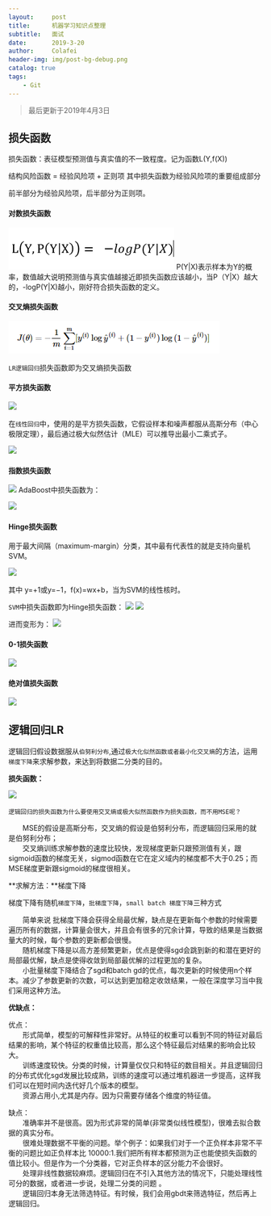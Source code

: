 ```yaml
---
layout:     post
title:      机器学习知识点整理
subtitle:   面试
date:       2019-3-20
author:     Colafei
header-img: img/post-bg-debug.png
catalog: true
tags:
    - Git
---
```



>最后更新于2019年4月3日

## 损失函数

损失函数：表征模型预测值与真实值的不一致程度。记为函数L(Y,f(X))

结构风险函数 = 经验风险项  +  正则项  其中损失函数为经验风险项的重要组成部分

前半部分为经验风险项，后半部分为正则项。

#### 对数损失函数

![](/img/post/20190320/1.png)
P(Y|X)表示样本为Y的概率，数值越大说明预测值与真实值越接近即损失函数应该越小，当P（Y|X）越大的，-logP(Y|X)越小，刚好符合损失函数的定义。



#### 交叉熵损失函数

![](/img/post/20190320/12.png)

``` LR逻辑回归 ```损失函数即为交叉熵损失函数

#### 平方损失函数

![](/img/post/20190320/2.png)

在``` 线性回归 ```中，使用的是平方损失函数，它假设样本和噪声都服从高斯分布（中心极限定理），最后通过极大似然估计（MLE）可以推导出最小二乘式子。

![](/img/post/20190320/3.png)

#### 指数损失函数

![](/img/post/20190320/4.png)
AdaBoost中损失函数为：

![](/img/post/20190320/5.png)
#### Hinge损失函数

用于最大间隔（maximum-margin）分类，其中最有代表性的就是支持向量机SVM。

![](/img/post/20190320/6.png)

其中 y=+1或y=−1，f(x)=wx+b，当为SVM的线性核时。

``` SVM ```中损失函数即为Hinge损失函数：
![](/img/post/20190320/7.png)
![](/img/post/20190320/8.png)

进而变形为：
![](/img/post/20190320/9.png)

#### 0-1损失函数
![](/img/post/20190320/10.png)

#### 绝对值损失函数
![](/img/post/20190320/11.png)

## 逻辑回归LR

逻辑回归假设数据服从``` 伯努利分布 ```,通过``` 极大化似然函数或者最小化交叉熵 ```的方法，运用``` 梯度下降 ```来求解参数，来达到将数据二分类的目的。

**损失函数：**

![](/img/post/20190320/13.png)

``` 逻辑回归的损失函数为什么要使用交叉熵或极大似然函数作为损失函数，而不用MSE呢？ ```
   
&emsp;&emsp;MSE的假设是高斯分布，交叉熵的假设是伯努利分布，而逻辑回归采用的就是伯努利分布；<br />
&emsp;&emsp;交叉熵训练求解参数的速度比较快，发现梯度更新只跟预测值有关，跟sigmoid函数的梯度无关，sigmod函数在它在定义域内的梯度都不大于0.25；而MSE梯度更新跟sigmoid的梯度很相关。

**求解方法：**梯度下降

梯度下降有随机``` 梯度下降 ```，``` 批梯度下降 ```，``` small batch 梯度下降 ```三种方式

&emsp;&emsp;简单来说 批梯度下降会获得全局最优解，缺点是在更新每个参数的时候需要遍历所有的数据，计算量会很大，并且会有很多的冗余计算，导致的结果是当数据量大的时候，每个参数的更新都会很慢。<br />
&emsp;&emsp;随机梯度下降是以高方差频繁更新，优点是使得sgd会跳到新的和潜在更好的局部最优解，缺点是使得收敛到局部最优解的过程更加的复杂。<br />
&emsp;&emsp;小批量梯度下降结合了sgd和batch gd的优点，每次更新的时候使用n个样本。减少了参数更新的次数，可以达到更加稳定收敛结果，一般在深度学习当中我们采用这种方法。<br />

**优缺点：** 

优点：<br />
&emsp;&emsp;形式简单，模型的可解释性非常好。从特征的权重可以看到不同的特征对最后结果的影响，某个特征的权重值比较高，那么这个特征最后对结果的影响会比较大。<br />
&emsp;&emsp;训练速度较快。分类的时候，计算量仅仅只和特征的数目相关。并且逻辑回归的分布式优化sgd发展比较成熟，训练的速度可以通过堆机器进一步提高，这样我们可以在短时间内迭代好几个版本的模型。<br />
&emsp;&emsp;资源占用小,尤其是内存。因为只需要存储各个维度的特征值。<br />

缺点：<br />
&emsp;&emsp;准确率并不是很高。因为形式非常的简单(非常类似线性模型)，很难去拟合数据的真实分布。<br />
&emsp;&emsp;很难处理数据不平衡的问题。举个例子：如果我们对于一个正负样本非常不平衡的问题比如正负样本比 10000:1.我们把所有样本都预测为正也能使损失函数的值比较小。但是作为一个分类器，它对正负样本的区分能力不会很好。<br />
&emsp;&emsp;处理非线性数据较麻烦。逻辑回归在不引入其他方法的情况下，只能处理线性可分的数据，或者进一步说，处理二分类的问题 。<br />
&emsp;&emsp;逻辑回归本身无法筛选特征。有时候，我们会用gbdt来筛选特征，然后再上逻辑回归。

